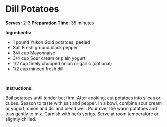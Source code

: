 Dill Potatoes
=============

**Serves:** 2-3
 **Preparation Time:** 35 minutes

**Ingredients:**

-   1 pound Yukon Gold potatoes, peeled
-   Salt Fresh ground black pepper
-   3/4 cup Mayonnaise
-   3/4 cup Sour cream or plain yogurt
-   1/2 cup finely chopped onion or garlic (optional)
-   1/2 cup minced fresh dill

 

**Instructions:**

Boil potatoes until tender but firm. After cooking, cut potatoes into slices or cubes. Season to taste with salt and pepper. In a bowl, combine sour cream or yogurt, onion and dill and blend well. Pour over the warm potatoes and toss gently to mix. Garnish with herb sprigs. Serve at room temperature or slightly chilled.
